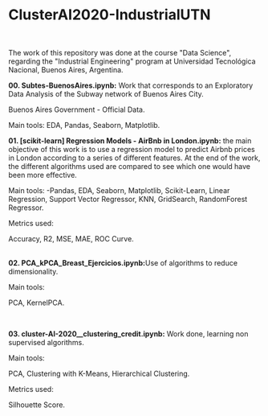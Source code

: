 # ClusterAI2020-IndustrialUTN


<br>

The work of this repository was done at the course "Data Science", regarding the "Industrial Engineering" program at Universidad Tecnológica Nacional, Buenos Aires, Argentina.
<br>

  <b> 00. Subtes-BuenosAires.ipynb:</b> Work that corresponds to an Exploratory Data Analysis of the Subway network of Buenos Aires City.

Buenos Aires Government - Official Data.

Main tools:
EDA, Pandas, Seaborn, Matplotlib.
<br>

  <b> 01. [scikit-learn] Regression Models - AirBnb in London.ipynb:</b> the main objective of this work is to use a regression model to predict Airbnb prices in London according to a series of different features. At the end of the work, the different algorithms used are compared to see which one would have been more effective.

Main tools:
-Pandas, EDA, Seaborn, Matplotlib, Scikit-Learn, Linear Regression, Support Vector Regressor, KNN, GridSearch, RandomForest Regressor.

Metrics used:

Accuracy, R2, MSE, MAE, ROC Curve.

<br>
  <b> 02. PCA_kPCA_Breast_Ejercicios.ipynb:</b>Use of algorithms to reduce dimensionality.

Main tools:

PCA, KernelPCA.

<br>

  <b> 03. cluster-AI-2020__clustering_credit.ipynb:</b> Work done, learning non supervised algorithms.

Main tools:

PCA, Clustering with K-Means, Hierarchical Clustering.

Metrics used:

Silhouette Score.
